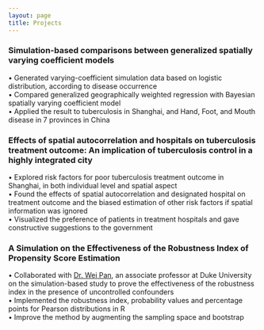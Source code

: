 ```yaml
---
layout: page
title: Projects
---
```


### Simulation-based comparisons between generalized spatially varying coefficient models
• Generated varying-coefficient simulation data based on logistic distribution, according to disease occurrence  
• Compared generalized geographically weighted regression with Bayesian spatially varying coefficient model  
• Applied the result to tuberculosis in Shanghai, and Hand, Foot, and Mouth disease in 7 provinces in China  

### Effects of spatial autocorrelation and hospitals on tuberculosis treatment outcome: An implication of tuberculosis control in a highly integrated city  
• Explored risk factors for poor tuberculosis treatment outcome in Shanghai, in both individual level and spatial aspect  
• Found the effects of spatial autocorrelation and designated hospital on treatment outcome and the biased estimation of other risk factors if spatial information was ignored  
• Visualized the preference of patients in treatment hospitals and gave constructive suggestions to the government  

### A Simulation on the Effectiveness of the Robustness Index of Propensity Score Estimation  
• Collaborated with [Dr. Wei Pan](https://sites.duke.edu/panwei/), an associate professor at Duke University on the simulation-based study to prove the effectiveness of the robustness index in the presence of uncontrolled confounders  
• Implemented the robustness index, probability values and percentage points for Pearson distributions in R  
• Improve the method by augmenting the sampling space and bootstrap  


